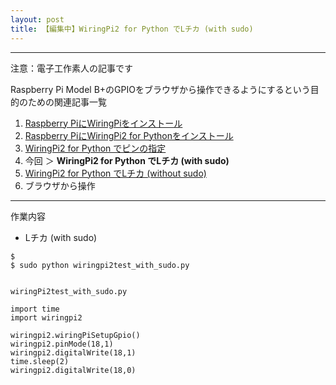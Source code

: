```yaml
---
layout: post
title: 【編集中】WiringPi2 for Python でLチカ (with sudo)
---
```


------------------------------------
注意：電子工作素人の記事です

Raspberry Pi Model B+のGPIOをブラウザから操作できるようにするという目的のための関連記事一覧

1. [Raspberry PiにWiringPiをインストール](../000000/)
2. [Raspberry PiにWiringPi2 for Pythonをインストール](../000001/)
3. [WiringPi2 for Python でピンの指定](../000002/)
3. 今回 ＞ __WiringPi2 for Python でLチカ (with sudo)__
4. [WiringPi2 for Python でLチカ (without sudo)](../000004/)
5. ブラウザから操作

------------------------------------

作業内容

+ Lチカ (with sudo)

```
$
$ sudo python wiringpi2test_with_sudo.py

```

```

wiringPi2test_with_sudo.py

import time
import wiringpi2

wiringpi2.wiringPiSetupGpio()
wiringpi2.pinMode(18,1)
wiringpi2.digitalWrite(18,1)
time.sleep(2)
wiringpi2.digitalWrite(18,0)

```
